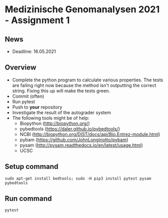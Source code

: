 # Medizinische Genomanalysen 2021 - Assignment 1

## News
* Deadline: 16.05.2021

## Overview
* Complete the python program to calculate various properties. The tests are failing right now because the method isn't outputting the correct string. Fixing this up will make the tests green.
* Commit (often)
* Run pytest
* Push to **your** repository
* Investigate the result of the autograder system
* The following tools might be of help:
  * Biopython (http://biopython.org/)
  * pybedtools (https://daler.github.io/pybedtools/)
  * NCBI (http://biopython.org/DIST/docs/api/Bio.Entrez-module.html)
  * pybam (https://github.com/JohnLonginotto/pybam)
  * pysam (http://pysam.readthedocs.io/en/latest/usage.html)
  * UCSC

## Setup command
`sudo apt-get install bedtools; sudo -H pip3 install pytest pysam pybedtools`

## Run command
`pytest`

